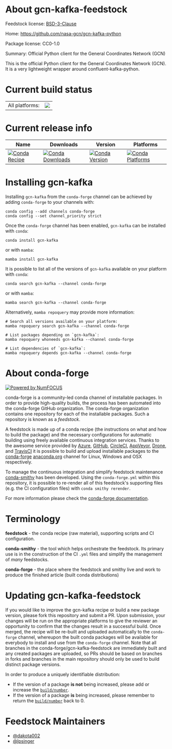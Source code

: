 About gcn-kafka-feedstock
=========================

Feedstock license: [BSD-3-Clause](https://github.com/conda-forge/gcn-kafka-feedstock/blob/main/LICENSE.txt)

Home: https://github.com/nasa-gcn/gcn-kafka-python

Package license: CC0-1.0

Summary: Official Python client for the General Coordinates Network (GCN)

This is the official Python client for the General Coordinates Network (GCN).
It is a very lightweight wrapper around confluent-kafka-python.


Current build status
====================


<table><tr><td>All platforms:</td>
    <td>
      <a href="https://dev.azure.com/conda-forge/feedstock-builds/_build/latest?definitionId=16420&branchName=main">
        <img src="https://dev.azure.com/conda-forge/feedstock-builds/_apis/build/status/gcn-kafka-feedstock?branchName=main">
      </a>
    </td>
  </tr>
</table>

Current release info
====================

| Name | Downloads | Version | Platforms |
| --- | --- | --- | --- |
| [![Conda Recipe](https://img.shields.io/badge/recipe-gcn--kafka-green.svg)](https://anaconda.org/conda-forge/gcn-kafka) | [![Conda Downloads](https://img.shields.io/conda/dn/conda-forge/gcn-kafka.svg)](https://anaconda.org/conda-forge/gcn-kafka) | [![Conda Version](https://img.shields.io/conda/vn/conda-forge/gcn-kafka.svg)](https://anaconda.org/conda-forge/gcn-kafka) | [![Conda Platforms](https://img.shields.io/conda/pn/conda-forge/gcn-kafka.svg)](https://anaconda.org/conda-forge/gcn-kafka) |

Installing gcn-kafka
====================

Installing `gcn-kafka` from the `conda-forge` channel can be achieved by adding `conda-forge` to your channels with:

```
conda config --add channels conda-forge
conda config --set channel_priority strict
```

Once the `conda-forge` channel has been enabled, `gcn-kafka` can be installed with `conda`:

```
conda install gcn-kafka
```

or with `mamba`:

```
mamba install gcn-kafka
```

It is possible to list all of the versions of `gcn-kafka` available on your platform with `conda`:

```
conda search gcn-kafka --channel conda-forge
```

or with `mamba`:

```
mamba search gcn-kafka --channel conda-forge
```

Alternatively, `mamba repoquery` may provide more information:

```
# Search all versions available on your platform:
mamba repoquery search gcn-kafka --channel conda-forge

# List packages depending on `gcn-kafka`:
mamba repoquery whoneeds gcn-kafka --channel conda-forge

# List dependencies of `gcn-kafka`:
mamba repoquery depends gcn-kafka --channel conda-forge
```


About conda-forge
=================

[![Powered by
NumFOCUS](https://img.shields.io/badge/powered%20by-NumFOCUS-orange.svg?style=flat&colorA=E1523D&colorB=007D8A)](https://numfocus.org)

conda-forge is a community-led conda channel of installable packages.
In order to provide high-quality builds, the process has been automated into the
conda-forge GitHub organization. The conda-forge organization contains one repository
for each of the installable packages. Such a repository is known as a *feedstock*.

A feedstock is made up of a conda recipe (the instructions on what and how to build
the package) and the necessary configurations for automatic building using freely
available continuous integration services. Thanks to the awesome service provided by
[Azure](https://azure.microsoft.com/en-us/services/devops/), [GitHub](https://github.com/),
[CircleCI](https://circleci.com/), [AppVeyor](https://www.appveyor.com/),
[Drone](https://cloud.drone.io/welcome), and [TravisCI](https://travis-ci.com/)
it is possible to build and upload installable packages to the
[conda-forge](https://anaconda.org/conda-forge) [anaconda.org](https://anaconda.org/)
channel for Linux, Windows and OSX respectively.

To manage the continuous integration and simplify feedstock maintenance
[conda-smithy](https://github.com/conda-forge/conda-smithy) has been developed.
Using the ``conda-forge.yml`` within this repository, it is possible to re-render all of
this feedstock's supporting files (e.g. the CI configuration files) with ``conda smithy rerender``.

For more information please check the [conda-forge documentation](https://conda-forge.org/docs/).

Terminology
===========

**feedstock** - the conda recipe (raw material), supporting scripts and CI configuration.

**conda-smithy** - the tool which helps orchestrate the feedstock.
                   Its primary use is in the construction of the CI ``.yml`` files
                   and simplify the management of *many* feedstocks.

**conda-forge** - the place where the feedstock and smithy live and work to
                  produce the finished article (built conda distributions)


Updating gcn-kafka-feedstock
============================

If you would like to improve the gcn-kafka recipe or build a new
package version, please fork this repository and submit a PR. Upon submission,
your changes will be run on the appropriate platforms to give the reviewer an
opportunity to confirm that the changes result in a successful build. Once
merged, the recipe will be re-built and uploaded automatically to the
`conda-forge` channel, whereupon the built conda packages will be available for
everybody to install and use from the `conda-forge` channel.
Note that all branches in the conda-forge/gcn-kafka-feedstock are
immediately built and any created packages are uploaded, so PRs should be based
on branches in forks and branches in the main repository should only be used to
build distinct package versions.

In order to produce a uniquely identifiable distribution:
 * If the version of a package **is not** being increased, please add or increase
   the [``build/number``](https://docs.conda.io/projects/conda-build/en/latest/resources/define-metadata.html#build-number-and-string).
 * If the version of a package **is** being increased, please remember to return
   the [``build/number``](https://docs.conda.io/projects/conda-build/en/latest/resources/define-metadata.html#build-number-and-string)
   back to 0.

Feedstock Maintainers
=====================

* [@dakota002](https://github.com/dakota002/)
* [@lpsinger](https://github.com/lpsinger/)

